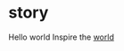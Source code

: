 # story
Hello world
Inspire the <a href="https://summarylover.com/2020/12/unfuck-yourself-summary.html">world</a>
